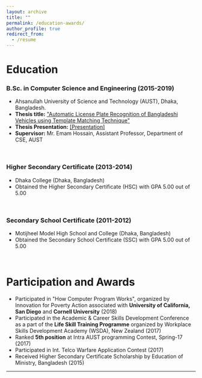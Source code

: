 ```yaml
---
layout: archive
title: ""
permalink: /education-awards/
author_profile: true
redirect_from:
  - /resume
---
```



# Education



### B.Sc. in Computer Science and Engineering (2015-2019)

* Ahsanullah University of Science and Technology (AUST), Dhaka, Bangladesh.
* **Thesis title:** ["Automatic License Plate Recognition of Bangladeshi
Vehicles using Template Matching Technique"](https://rakib-ahamed.github.io/files/ANPR_Report_Milestone.pdf) 
* **Thesis Presentation:** [[Presentation]](https://rakib-ahamed.github.io/files/ANPR_Presentation_Milestone.pptx) 
* **Supervisor:** Mr. Emam Hossain, Assistant Professor, Department of CSE, AUST

<br /> 

### Higher Secondary Certificate (2013-2014)

* Dhaka College (Dhaka, Bangladesh) 
* Obtained the Higher Secondary Certificate (HSC) with GPA 5.00 out of 5.00

<br /> 

### Secondary School Certificate (2011-2012)

* Motijheel Model High School and College (Dhaka, Bangladesh) 
* Obtained the Secondary School Certificate (SSC) with GPA 5.00 out of 5.00

<br /> 

# Participation and Awards


* Participated in "How Computer Program Works", organized by Innovation for Poverty Action associated with **University of California, San Diego** and **Cornell University** (2018)
* Participated in the Academic & Career Skills Development Conference as a part of the **Life Skill Training Programme** organized by Workplace Skills Development Academy (WSDA), New Zealand (2017)
* Ranked **5th position** at Intra AUST programming Contest, Spring-17 (2017)
* Participated in Int. Telco Warfare Application Contest (2017)
* Received Higher Secondary Certificate Scholarship by Education of Ministry, Bangladesh (2015)


___________________________________________
